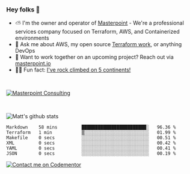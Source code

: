 

### Hey folks 👋



- ⛅️ I'm the owner and operator of [Masterpoint](https://masterpoint.io) - We're a professional services company focused on Terraform, AWS, and Containerized environments
- 💬 Ask me about AWS, my open source [Terraform work](https://github.com/masterpointio?q=terraform&type=&language=hcl), or anything DevOps
- 🔨 Want to work together on an upcoming project? Reach out via [masterpoint.io](https://masterpoint.io)
- 🧗‍♂️ Fun fact: [I've rock climbed on 5 continents!](https://www.rockandice.com/videos/weekend-whippers/weekend-whipper-gunning-for-it-on-south-six-shooter/)

<br>


[![Masterpoint Consulting](https://masterpoint-public.s3.us-west-2.amazonaws.com/Logo-medium.png)](https://masterpoint.io)

<br>


![Matt's github stats](https://github-readme-stats.vercel.app/api?username=Gowiem&count_private=true&theme=cobalt&show_icons=true)

<!--START_SECTION:waka-->

```text
Markdown    58 mins         ████████████████████████░   96.36 %
Terraform   1 min           ▒░░░░░░░░░░░░░░░░░░░░░░░░   01.99 %
Makefile    0 secs          ░░░░░░░░░░░░░░░░░░░░░░░░░   00.51 %
XML         0 secs          ░░░░░░░░░░░░░░░░░░░░░░░░░   00.42 %
YAML        0 secs          ░░░░░░░░░░░░░░░░░░░░░░░░░   00.41 %
JSON        0 secs          ░░░░░░░░░░░░░░░░░░░░░░░░░   00.19 %
```

<!--END_SECTION:waka-->

[![Contact me on Codementor](https://www.codementor.io/m-badges/gowiem/find-me-on-cm-b.svg)](https://www.codementor.io/@gowiem?refer=badge)
